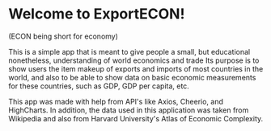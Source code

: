 # Welcome to ExportECON!
(ECON being short for economy)

This is a simple app that is meant to give people a small, but educational nonetheless, understanding of world economics and trade
Its purpose is to show users the item makeup of exports and imports of most countries in the world, and also to be able to 
show data on basic economic measurements for these countries, such as GDP, GDP per capita, etc.

This app was made with help from API's like Axios, Cheerio, and HighCharts. In addition, the data used in this application was taken from Wikipedia and also from Harvard University's Atlas of Economic Complexity.
